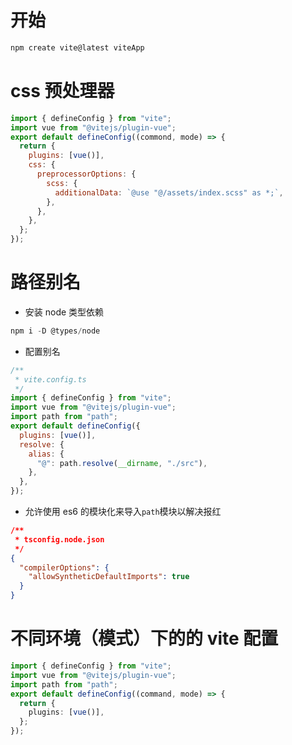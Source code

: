 # 开始

```powershell
npm create vite@latest viteApp
```

# css 预处理器

```js
import { defineConfig } from "vite";
import vue from "@vitejs/plugin-vue";
export default defineConfig((commond, mode) => {
  return {
    plugins: [vue()],
    css: {
      preprocessorOptions: {
        scss: {
          additionalData: `@use "@/assets/index.scss" as *;`,
        },
      },
    },
  };
});
```

# 路径别名

- 安装 node 类型依赖

```powershell
npm i -D @types/node
```

- 配置别名

```js
/**
 * vite.config.ts
 */
import { defineConfig } from "vite";
import vue from "@vitejs/plugin-vue";
import path from "path";
export default defineConfig({
  plugins: [vue()],
  resolve: {
    alias: {
      "@": path.resolve(__dirname, "./src"),
    },
  },
});
```

- 允许使用 es6 的模块化来导入`path`模块以解决报红

```json
/**
 * tsconfig.node.json
 */
{
  "compilerOptions": {
    "allowSyntheticDefaultImports": true
  }
}
```

# 不同环境（模式）下的的 vite 配置

```ts
import { defineConfig } from "vite";
import vue from "@vitejs/plugin-vue";
import path from "path";
export default defineConfig((command, mode) => {
  return {
    plugins: [vue()],
  };
});
```
